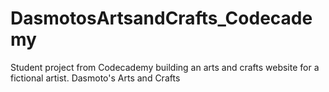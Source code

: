 # DasmotosArtsandCrafts_Codecademy
Student project from Codecademy building an arts and crafts website for a fictional artist. Dasmoto's Arts and Crafts
